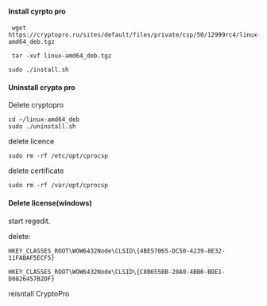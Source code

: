 #### Install cyrpto pro
```
 wget https://cryptopro.ru/sites/default/files/private/csp/50/12999rc4/linux-amd64_deb.tgz
```
```
 tar -xvf linux-amd64_deb.tgz
```
```
sudo ./install.sh
```

#### Uninstall crypto pro

Delete cryptopro
```
cd ~/linux-amd64_deb
sudo ./uninstall.sh
```
delete licence
```
sudo rm -rf /etc/opt/cprocsp
```
delete certificate
```
sudo rm -rf /var/opt/cprocsp
```

#### Delete license(windows)
start regedit.

delete:
```
HKEY_CLASSES_ROOT\WOW6432Node\CLSID\{4BE57065-DC50-4239-8E32-11FABAF5ECF5}
```
```
HKEY_CLASSES_ROOT\WOW6432Node\CLSID\{C8B655BB-28A0-4BB6-BDE1-D0826457B2DF}
```

reisntall CryptoPro
